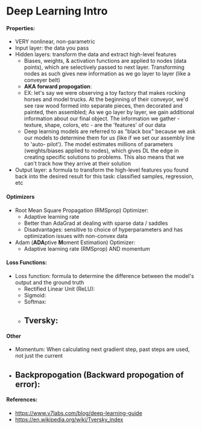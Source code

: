 
# Deep Learning Intro

#### Properties:
 - VERY nonlinear, non-parametric
 - Input layer: the data you pass
 - Hidden layers: transform the data and extract high-level features
   - Biases, weights, & activation functions are applied to nodes (data points),
     which are selectively passed to next layer. Transforming nodes as such 
     gives new information as we go layer to layer (like a conveyer belt)
   - **AKA forward propogation**:
   - EX: let's say we were observing a toy factory that makes rocking horses and
     model trucks. At the beginning of their conveyor, we'd see raw wood formed
     into separate pieces, then decorated and painted, then assembled; As we go
     layer by layer, we gain additional information about our final object. The
     information we gather - texture, shape, colors, etc - are the 'features' of
     our data
   - Deep learning models are referred to as "black box" because we ask our
     models to determine them for us (like if we set our assembly line to 'auto-
     pilot'). The model estimates millions of parameters (weights/biases applied
     to nodes), which gives DL the edge in creating specific solutions to 
     problems. This also means that we can't track how they arrive at their 
     solution
 - Output layer: a formula to transform the high-level features you found back 
   into the desired result for this task: classified samples, regression, etc

#### Optimizers
 - Root Mean Square Propagation (RMSprop) Optimizer:
    - Adaptive learning rate
    - Better than AdaGrad at dealing with sparse data / saddles
    - Disadvantages: sensitive to choice of hyperparameters and has optimization
      issues with non-convex data
 - Adam (**ADA**ptive **M**oment Estimation) Optimizer: 
    - Adaptive learning rate (RMSprop) AND momentum

#### Loss Functions:
 - Loss function: formula to determine the difference between the model's output
   and the ground truth
   - Rectified Linear Unit (ReLU):
   - Sigmoid:
   - Softmax: 
   - Tversky:
      - 

#### Other
 - Momentum: When calculating next gradient step, past steps are used, not just
   the current
 - Backpropogation (**Back**ward **propogation** of error):
    - 

#### References:
 - https://www.v7labs.com/blog/deep-learning-guide
 - https://en.wikipedia.org/wiki/Tversky_index
